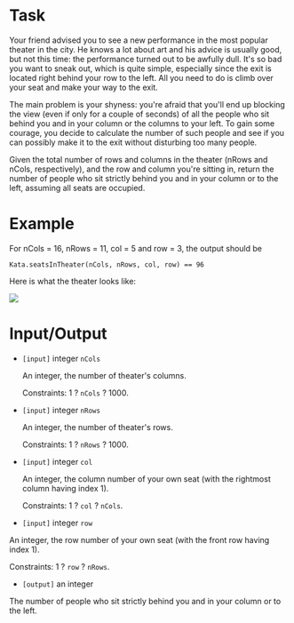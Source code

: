 # Task
Your friend advised you to see a new performance in the most popular theater in the city. He knows a lot about art and his advice is usually good, but not this time: the performance turned out to be awfully dull. It's so bad you want to sneak out, which is quite simple, especially since the exit is located right behind your row to the left. All you need to do is climb over your seat and make your way to the exit.

 The main problem is your shyness: you're afraid that you'll end up blocking the view (even if only for a couple of seconds) of all the people who sit behind you and in your column or the columns to your left. To gain some courage, you decide to calculate the number of such people and see if you can possibly make it to the exit without disturbing too many people.

 Given the total number of rows and columns in the theater (nRows and nCols, respectively), and the row and column you're sitting in, return the number of people who sit strictly behind you and in your column or to the left, assuming all seats are occupied.

# Example

 For nCols = 16, nRows = 11, col = 5 and row = 3, the output should be

```
Kata.seatsInTheater(nCols, nRows, col, row) == 96
```

 Here is what the theater looks like:

 ![](https://files.gitter.im/myjinxin2015/eAjZ/blob)

# Input/Output


 - `[input]` integer `nCols`

   An integer, the number of theater's columns.

   Constraints: 1 ? `nCols` ? 1000.

 - `[input]` integer `nRows`

   An integer, the number of theater's rows.

   Constraints: 1 ? `nRows` ? 1000.

 - `[input]` integer `col`

   An integer, the column number of your own seat (with the rightmost column having index 1).

   Constraints: 1 ? `col` ? `nCols`.

 - `[input]` integer `row`

  An integer, the row number of your own seat (with the front row having index 1).

  Constraints: 1 ? `row` ? `nRows`.

 - `[output]` an integer

  The number of people who sit strictly behind you and in your column or to the left.

